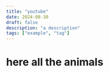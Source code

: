 ```yaml
---
title: "youtube"
date: 2024-08-30
draft: false
description: "a description"
tags: ["example", "tag"]
---
```


# here all the animals
